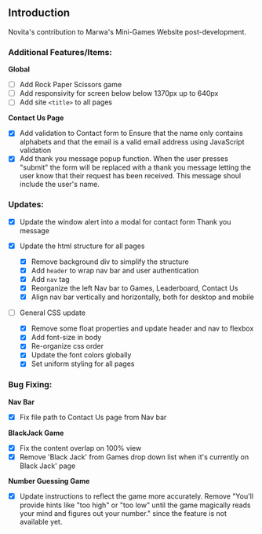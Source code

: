 ## Introduction

Novita's contribution to Marwa's Mini-Games Website post-development.

### Additional Features/Items:

**Global**

- [ ] Add Rock Paper Scissors game
- [ ] Add responsivity for screen below below 1370px up to 640px
- [ ] Add site `<title>` to all pages

**Contact Us Page**

- [x] Add validation to Contact form to Ensure that the name only contains alphabets and that the email is a valid email address using JavaScript validation
- [x] Add thank you message popup function. When the user presses "submit" the form will be replaced with a thank you message letting the user know that their request has been received. This message shoul include the user's name.

### Updates:

- [x] Update the window alert into a modal for contact form Thank you message

- [x] Update the html structure for all pages

  - [x] Remove background div to simplify the structure
  - [x] Add `header` to wrap nav bar and user authentication
  - [x] Add `nav` tag
  - [x] Reorganize the left Nav bar to Games, Leaderboard, Contact Us
  - [x] Align nav bar vertically and horizontally, both for desktop and mobile

- [ ] General CSS update
  - [x] Remove some float properties and update header and nav to flexbox
  - [x] Add font-size in body
  - [x] Re-organize css order
  - [x] Update the font colors globally
  - [x] Set uniform styling for all pages

### Bug Fixing:

**Nav Bar**

- [x] Fix file path to Contact Us page from Nav bar

**BlackJack Game**

- [x] Fix the content overlap on 100% view
- [x] Remove 'Black Jack' from Games drop down list when it's currently on Black Jack' page

**Number Guessing Game**

- [x] Update instructions to reflect the game more accurately. Remove "You'll provide hints like "too high" or "too low" until the game magically reads your mind and figures out your number." since the feature is not available yet.
